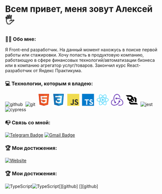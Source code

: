 # Всем привет, меня зовут Алексей 🖐️

### :man_technologist: Обо мне:
Я Front-end разработчик. 
На данный момент нахожусь в поиске первой работы или стажировки. 
Хочу попасть в продуктовую компанию,  работающую в сфере финансовых технологий/автоматизации бизнеса или в компанию агрегатор услуг/товаров.
Закончил курс React-разработчик от Яндекс Практикума. 

### 💻 Технологии, которым я владею:
<div>
    <img src="https://user-images.githubusercontent.com/25181517/192108374-8da61ba1-99ec-41d7-80b8-fb2f7c0a4948.png" title="github" alt="github" width="40"      height="40"/>&nbsp
        <img src="https://user-images.githubusercontent.com/25181517/192108372-f71d70ac-7ae6-4c0d-8395-51d8870c2ef0.png" title="git" alt="git" width="40"      height="40"/>&nbsp
  <img src="https://github.com/devicons/devicon/blob/master/icons/html5/html5-original.svg" title="html5" alt="html5" width="40" height="40"/>&nbsp
  <img src="https://github.com/devicons/devicon/blob/master/icons/css3/css3-original.svg" title="css" alt="css" width="40" height="40"/>&nbsp
  <img src="https://github.com/devicons/devicon/blob/master/icons/javascript/javascript-original.svg" title="javascript" alt="javascript" width="40" height="40"/>&nbsp
  <img src="https://github.com/devicons/devicon/blob/master/icons/typescript/typescript-original.svg" title="typescript" alt="typescript" width="40" height="40"/>&nbsp
  <img src="https://github.com/devicons/devicon/blob/master/icons/react/react-original.svg" title="react" alt="react" width="40" height="40"/>&nbsp
  <img src="https://github.com/devicons/devicon/blob/master/icons/redux/redux-original.svg" title="redux" alt="redux" width="40" height="40"/>&nbsp
  <img src="https://github.com/Workshape/tech-icons/blob/master/icons/websockets.svg" title="websockets" alt="websockets" width="40" height="40"/>&nbsp
  <img src="https://user-images.githubusercontent.com/25181517/187955005-f4ca6f1a-e727-497b-b81b-93fb9726268e.png" title="jest" alt="jest" width="40" height="40"/>&nbsp
  <img src="https://github.com/cypress-io/cypress-icons/blob/master/src/icons/icon_128x128.png" title="cypress" alt="cypress" width="40" height="40"/>&nbsp
  </div>
  
  
### 📭 Связь со мной: 
[![Telegram Badge](https://img.shields.io/badge/-alex_de_suzo-blue?style=flat&logo=Telegram&logoColor=white)](https://t.me/alex_de_suzo) [![Gmail Badge](https://img.shields.io/badge/-Gmail-red?style=flat&logo=Gmail&logoColor=white)](mailto:aleksei.usoff@gmail.com)

### 🏆 Мои достижения:

[![Website](https://www.codewars.com/users/alex_de_suzo/badges/large)](https://www.codewars.com/users/alex_de_suzo/)


### 🏆 Мои достижения:
[<img align="left" alt="TypeScript" height="160px" src="https://github-readme-stats.vercel.app/api?username=AlekseiUsov&show_icons=true&theme=dark" />][github]
[<img align="left" alt="TypeScript" height="160px" src="https://github-readme-stats.vercel.app/api/top-langs/?username=hunterm7&hide_progress=true&theme=dark" />][github]

